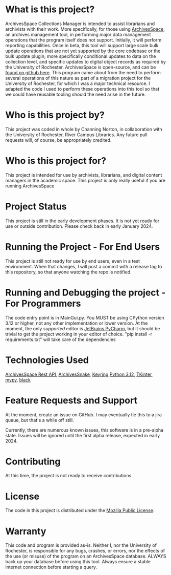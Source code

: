 # What is this project?
ArchivesSpace Collections Manager is intended to assist librarians and archivists with their work. More specifically, for those using [ArchivesSpace](https://archivesspace.org/), an archives management tool, in performing major data management operations that the program itself does not support. Initially, it will perform reporting capabilities. Once in beta, this tool will support large scale bulk update operations that are not yet supported by the core codebase or the bulk update plugin; more specifically conditional updates to data on the collection level, and specific updates to digital object records as required by the University of Rochester. ArchivesSpace is open-source, and can be [found on github here](https://github.com/archivesspace/archivesspace). This program came about from the need to perform several operations of this nature as part of a migration project for the University of Rochester, for which I was a major technical resource. I adapted the code I used to perform these operations into this tool so that we could have reusable tooling should the need arise in the future.
# Who is this project by?
This project was coded in whole by Channing Norton, in collaboration with the University of Rochester, River Campus Libraries. Any future pull requests will, of course, be appropriately credited.
# Who is this project for?
This project is intended for use by archivists, librarians, and digital content managers in the academic space. This project is only really useful if you are running ArchivesSpace
# Project Status
This project is still in the early development phases. It is not yet ready for use or outside contribution. Please check back in early January 2024.
# Running the Project - For End Users
This project is still not ready for use by end users, even in a test environment. When that changes, I will post a commit with a release tag to this repository, so that anyone watching the repo is notified.
# Running and Debugging the project - For Programmers
The code entry point is in MainGui.py. You MUST be using CPython version 3.12 or higher, not any other implementation or lower version. At the moment, the only _supported_ editor is [JetBrains PyCharm](https://www.jetbrains.com/pycharm/), but it should be trivial to get the project working in your editor of choice. "pip install -r requirements.txt" will take care of the dependencies
# Technologies Used
[ArchivesSpace Rest API](https://archivesspace.github.io/archivesspace/api/#introduction), [ArchivesSnake](https://github.com/archivesspace-labs/ArchivesSnake), [Keyring](https://pypi.org/project/keyring/),[Python 3.12](https://www.python.org/), [TKinter](https://docs.python.org/3/library/tkinter.html#module-tkinter), [mypy](https://github.com/python/mypy), [black](https://pypi.org/project/black/)
# Feature Requests and Support
At the moment, create an issue on GitHub. I may eventually tie this to a jira queue, but that's a while off still. 

Currently, there are numerous known issues, this software is in a pre-alpha state. Issues will be ignored until the first alpha release, expected in early 2024.
# Contributing
At this time, the project is not ready to receive contributions.
# License
The code in this project is distributed under the [Mozilla Public License](https://www.mozilla.org/en-US/MPL/2.0/).
# Warranty
This code and program is provided as-is. Neither I, nor the University of Rochester, is responsible for any bugs, crashes, or errors, nor the effects of the use (or misuse) of the program on an ArchivesSpace database. ALWAYS back up your database before using this tool. Always ensure a stable internet connection before starting a query.
